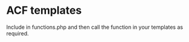 # ACF templates

Include in functions.php and then call the function in your templates as required.
